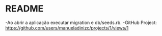 # README

-Ao abrir a aplicação executar migration e db/seeds.rb.
-GitHub Project: https://github.com/users/manueladinizc/projects/1/views/1